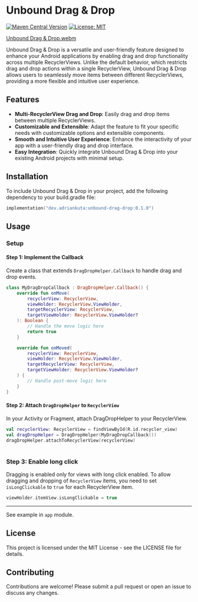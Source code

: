 # Unbound Drag & Drop

[![Maven Central Version](https://img.shields.io/maven-central/v/dev.adriankuta/unbound-drag-drop?style=plastic)](https://central.sonatype.com/artifact/dev.adriankuta/unbound-drag-drop)
[![License: MIT](https://img.shields.io/github/license/AdrianKuta/Unbound-Drag-Drop?style=plastic)](https://github.com/AdrianKuta/Unbound-Drag-Drop/blob/master/LICENSE)

[Unbound Drag & Drop.webm](https://github.com/AdrianKuta/Unbound-Drag-Drop/assets/46381935/73cc7ac8-aaf0-4dd7-b506-0745b1122222)

Unbound Drag & Drop is a versatile and user-friendly feature designed to enhance your Android
applications by enabling drag and drop functionality across multiple RecyclerViews. Unlike the
default behavior, which restricts drag and drop actions within a single RecyclerView, Unbound Drag &
Drop allows users to seamlessly move items between different RecyclerViews, providing a more
flexible and intuitive user experience.

## Features

- **Multi-RecyclerView Drag and Drop**: Easily drag and drop items between multiple RecyclerViews.
- **Customizable and Extensible**: Adapt the feature to fit your specific needs with customizable
  options and extensible components.
- **Smooth and Intuitive User Experience**: Enhance the interactivity of your app with a
  user-friendly drag and drop interface.
- **Easy Integration**: Quickly integrate Unbound Drag & Drop into your existing Android projects
  with minimal setup.

## Installation

To include Unbound Drag & Drop in your project, add the following dependency to your build.gradle
file:

```kotlin
implementation("dev.adriankuta:unbound-drag-drop:0.1.0")
```

## Usage

### Setup

#### Step 1: Implement the Callback

Create a class that extends `DragDropHelper.Callback` to handle drag and drop events.

```kotlin
class MyDragDropCallback : DragDropHelper.Callback() {
    override fun onMove(
        recyclerView: RecyclerView,
        viewHolder: RecyclerView.ViewHolder,
        targetRecyclerView: RecyclerView,
        targetViewHolder: RecyclerView.ViewHolder?
    ): Boolean {
        // Handle the move logic here
        return true
    }

    override fun onMoved(
        recyclerView: RecyclerView,
        viewHolder: RecyclerView.ViewHolder,
        targetRecyclerView: RecyclerView,
        targetViewHolder: RecyclerView.ViewHolder?
    ) {
        // Handle post-move logic here
    }
}
```

#### Step 2: Attach `DragDropHelper` to `RecyclerView`

In your Activity or Fragment, attach DragDropHelper to your RecyclerView.

```kotlin
val recyclerView: RecyclerView = findViewById(R.id.recycler_view)
val dragDropHelper = DragDropHelper(MyDragDropCallback())
dragDropHelper.attachToRecyclerView(recyclerView)
```

#
### Step 3: Enable long click

Dragging is enabled only for views with long click enabled. To allow dragging and dropping of `RecyclerView` items, you need to set `isLongClickable` to `true` for each RecyclerView item.

```kotlin
viewHolder.itemView.isLongClickable = true

```

---

See example in `app` module.

## License

This project is licensed under the MIT License - see the LICENSE file for details.

## Contributing

Contributions are welcome! Please submit a pull request or open an issue to discuss any changes.
